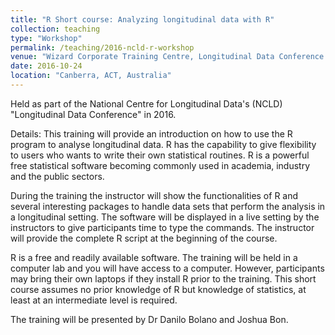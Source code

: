 ```yaml
---
title: "R Short course: Analyzing longitudinal data with R"
collection: teaching
type: "Workshop"
permalink: /teaching/2016-ncld-r-workshop
venue: "Wizard Corporate Training Centre, Longitudinal Data Conference 2016"
date: 2016-10-24
location: "Canberra, ACT, Australia"
---
```


Held as part of the National Centre for Longitudinal Data's (NCLD) "Longitudinal Data Conference" in 2016.

Details: This training will provide an introduction on how to use the R program to analyse longitudinal data. R has the capability to give flexibility to users who wants to write their own statistical routines. R is a powerful free statistical software becoming commonly used in academia, industry and the public sectors.

During the training the instructor will show the functionalities of R and several interesting packages to handle data sets that perform the analysis in a longitudinal setting. The software will be displayed in a live setting by the instructors to give participants time to type the commands. The instructor will provide the complete R script at the beginning of the course.

R is a free and readily available software. The training will be held in a computer lab and you will have access to a computer. However, participants may bring their own laptops if they install R prior to the training. This short course assumes no prior knowledge of R but knowledge of statistics, at least at an intermediate level is required.

The training will be presented by Dr Danilo Bolano and Joshua Bon.
